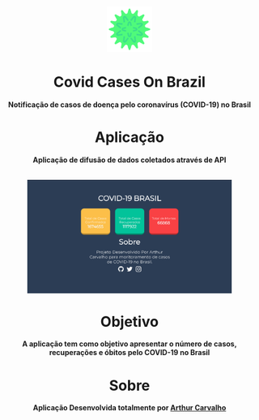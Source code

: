 <p align="center">
  <img src="img/logo.svg" width="90px" float="center"/>
</p>
<h1 align="center">Covid Cases On Brazil</h1>
<p align="center">
  <strong>Notificação de casos de doença pelo coronavírus (COVID-19) no Brasil</strong>
</p>
 <h1 align="center" href="https://artiwnl.github.io/CovidCasesOnBrazil/"> Aplicação </h1>
<p align="center">
  <strong>Aplicação de difusão de dados coletados através de API</strong>
</p>
<p align="center">
  <br>
    <img align="center" src="img/site.png" alt="Screenshot1" width="80%">
  <br>
</p>
<h1 align="center">Objetivo</h1>
<p align="center">
  <strong> A aplicação tem como objetivo apresentar o número de casos, recuperações e óbitos pelo COVID-19 no Brasil</strong>
</p>
<h1 align="center">Sobre</h1>
<p align="center">
  <strong> Aplicação Desenvolvida totalmente por <a href="https://www.instagram.com/im.artie/">Arthur Carvalho</a></strong>
</p>
